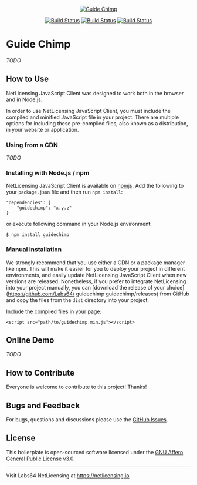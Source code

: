 <a href="https://netlicensing.io"><p align="center"><img src="https://github.com/Labs64/guidechimp/blob/master/docs/img/guidechimp-logo-transparent.png"  alt="Guide Chimp"></p></a>

<p align="center">
<a href="https://travis-ci.org/Labs64/guidechimp"><img src="https://travis-ci.org/Labs64/guidechimp.svg" alt="Build Status"></a>
<a href="https://badge.fury.io/js/netlicensing-client"><img src="https://badge.fury.io/js/netlicensing-client.svg" alt="Build Status"></a>
<a href="https://www.jsdelivr.com/package/npm/netlicensing-client"><img src="https://data.jsdelivr.com/v1/package/npm/netlicensing-client/badge" alt="Build Status"></a>
</p>

# Guide Chimp

*TODO*

## How to Use

NetLicensing JavaScript Client was designed to work both in the browser and in Node.js.

In order to use NetLicensing JavaScript Client, you must include the compiled and minified JavaScript file in your project. There are multiple options for including these pre-compiled files, also known as a distribution, in your website or application.

### Using from a CDN

*TODO*

### Installing with Node.js / npm

NetLicensing JavaScript Client is available on [npmjs](https://www.npmjs.com/package/guidechimp). Add the following to your `package.json` file and then run `npm install`:
```
"dependencies": {
    "guidechimp": "x.y.z"
}
```

or execute following command in your Node.js environment:

```
$ npm install guidechimp
```

### Manual installation

We strongly recommend that you use either a CDN or a package manager like npm. This will make it easier for you to deploy your project in different environments, and easily update NetLicensing JavaScript Client when new versions are released. Nonetheless, if you prefer to integrate NetLicensing into your project manually, you can [download the release of your choice](https://github.com/Labs64/
guidechimp
guidechimp/releases) from GitHub and copy the files from the `dist` directory into your project.

Include the compiled files in your page:
```
<script src="path/to/guidechimp.min.js"></script>
```

## Online Demo

*TODO*

## How to Contribute

Everyone is welcome to contribute to this project! Thanks!

## Bugs and Feedback

For bugs, questions and discussions please use the [GitHub Issues](https://github.com/Labs64/guidechimp/issues).

## License

This boilerplate is open-sourced software licensed under the [GNU Affero General Public License v3.0](LICENSE).

---

Visit Labs64 NetLicensing at https://netlicensing.io

